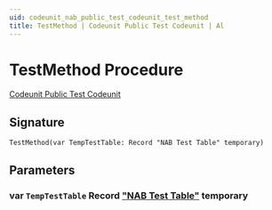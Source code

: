 ```yaml
---
uid: codeunit_nab_public_test_codeunit_test_method
title: TestMethod | Codeunit Public Test Codeunit | Al
---
```

# <a name="test_method_record_nab_test_table_temporary"></a>TestMethod Procedure

[Codeunit Public Test Codeunit](index.md)

## <a name="signature"></a>Signature

```al
TestMethod(var TempTestTable: Record "NAB Test Table" temporary)
```

## <a name="parameters"></a>Parameters

### <a name="TempTestTable"></a>var `TempTestTable`  Record ["NAB Test Table"](../table-nab-test-table/index.md) temporary
